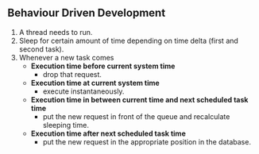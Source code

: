## Behaviour Driven Development

1. A thread needs to run.
2. Sleep for certain amount of time depending on time delta (first and second task).
3. Whenever a new task comes
    - **Execution time before current system time**
        - drop that request.
    - **Execution time at current system time**
        - execute instantaneously.
    - **Execution time in between current time and next scheduled task time**
        - put the new request in front of the queue and recalculate sleeping time.
    - **Execution time after next scheduled task time**
        - put the new request in the appropriate position in the database.
